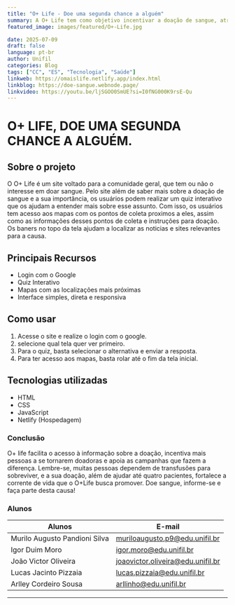 ```yaml
---
title: "O+ Life - Doe uma segunda chance a alguém"
summary: A O+ Life tem como objetivo incentivar a doação de sangue, através de um mapeamento dos centros de coleta de sangue em Londrina, os horários que esses centros de coleta atendem e sua localização, além de estimular de diferentes formas, a comunidade a contribuir com a doação de sangue.
featured_image: images/featured/O+-Life.jpg 

date: 2025-07-09
draft: false
language: pt-br
author: Unifil
categories: Blog
tags: ["CC", "ES", "Tecnologia", "Saúde"]
linkweb: https://omaislife.netlify.app/index.html
linkblog: https://doe-sangue.webnode.page/
linkvideo: https://youtu.be/ljSGOO0SmUE?si=I0fNG000K9rsE-Qu
---
```


# O+ LIFE, DOE UMA SEGUNDA CHANCE A ALGUÉM.

## Sobre o projeto
O O+ Life é um site voltado para a comunidade geral, que tem ou não o interesse em doar sangue. Pelo site além de saber mais sobre a doação de sangue e a sua importância, os usuários podem realizar um quiz interativo que os ajudam a entender mais sobre esse assunto. Com isso, os usuários tem acesso aos mapas com os pontos de coleta proximos a eles, assim como as informações desses pontos de coleta e instruções para doação. Os baners no topo da tela ajudam a localizar as noticias e sites relevantes para a causa.

## Principais Recursos
- Login com o Google
- Quiz Interativo
- Mapas com as localizações mais próximas
- Interface simples, direta e responsiva

## Como usar
1. Acesse o site e realize o login com o google.
2. selecione qual tela quer ver primeiro.
3. Para o quiz, basta selecionar o alternativa e enviar a resposta.
4. Para ter acesso aos mapas, basta rolar até o fim da tela inicial.

## Tecnologias utilizadas
- HTML
- CSS
- JavaScript
- Netlify (Hospedagem)

### Conclusão
O+ life facilita o acesso à informação sobre a doação, incentiva mais pessoas a se tornarem doadoras e apoia as campanhas que fazem a diferença. Lembre-se, muitas pessoas dependem de transfusões para sobreviver, e a sua doação, além de ajudar até quatro pacientes, fortalece a corrente de vida que o O+Life busca promover. Doe sangue, informe-se e faça parte desta causa!

### Alunos
| Alunos                         | E-mail                            |
| ------------------------------ | --------------------------------- |
| Murilo Augusto Pandioni Silva  | muriloaugusto.p9@edu.unifil.br    |
| Igor Duim Moro                 | igor.moro@edu.unifil.br           |
| João Victor Oliveira           | joaovictor.oliveira@edu.unifil.br |
| Lucas Jacinto Pizzaia          | lucas.pizzaia@edu.unifil.br       |
| Arlley Cordeiro Sousa          | arllinho@edu.unifil.br            |

---
